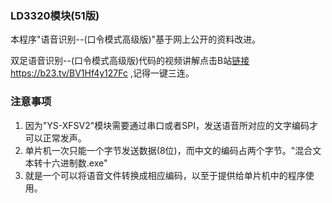 ### LD3320模块(51版)
本程序"语音识别--(口令模式高级版)"基于网上公开的资料改进。

双足语音识别--(口令模式高级版)代码的视频讲解点击B站[链接](https://b23.tv/BV1Hf4y127Fc) https://b23.tv/BV1Hf4y127Fc ,记得一键三连。

### 注意事项
1. 因为"YS-XFSV2"模块需要通过串口或者SPI，发送语音所对应的文字编码才可以正常发声。
2. 单片机一次只能一个字节发送数据(8位)，而中文的编码占两个字节。"混合文本转十六进制数.exe"
3. 就是一个可以将语音文件转换成相应编码，以至于提供给单片机中的程序使用。
